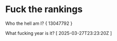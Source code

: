 # Fuck the rankings

Who the hell am I?
{ 13047792 }

What fucking year is it?
[ 2025-03-27T23:23:20Z ]
